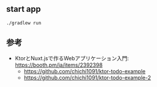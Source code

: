 ## start app

```
./gradlew run
```


## 参考
* KtorとNuxt.jsで作るWebアプリケーション入門: https://booth.pm/ja/items/2392398
  * https://github.com/chichi1091/ktor-todo-example
  * https://github.com/chichi1091/ktor-todo-example-2

